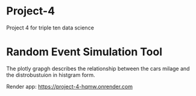 # Project-4
Project 4 for triple ten data science
# Random Event Simulation Tool

The plotly grapgh describes the relationship between the cars milage and the distrobustuion in histgram form.

Render app:
https://project-4-hqmw.onrender.com